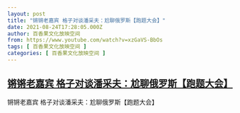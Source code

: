 ```yaml
---
layout: post
title: "锵锵老嘉宾 格子对谈潘采夫：尬聊俄罗斯【跑题大会】"
date: 2021-08-24T17:28:05.000Z
author: 百香果文化放映空间
from: https://www.youtube.com/watch?v=xzGaVS-BbOs
tags: [ 百香果文化放映空间 ]
categories: [ 百香果文化放映空间 ]
---
```

<!--1629826085000-->
[锵锵老嘉宾 格子对谈潘采夫：尬聊俄罗斯【跑题大会】](https://www.youtube.com/watch?v=xzGaVS-BbOs)
------

<div>
锵锵老嘉宾 格子对谈潘采夫：尬聊俄罗斯【跑题大会】
</div>
